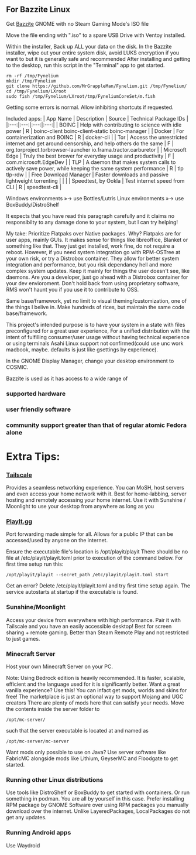 ## For Bazzite Linux

Get [Bazzite](https://bazzite.gg/#image-picker) GNOME with no Steam Gaming Mode's ISO file

Move the file ending with ".iso" to a spare USB Drive with Ventoy installed.

Within the installer,
Back up ALL your data on the disk. In the Bazzite installer, wipe out your entire system disk, avoid LUKS encryption if you want to but it is generally safe and recommended
After installing and getting to the desktop, run this script in the "Terminal" app to get started.

```
rm -rf /tmp/Fynelium
mkdir /tmp/Fynelium
git clone https://github.com/MrGrappleMan/Fynelium.git /tmp/Fynelium/
cd /tmp/Fynelium/LXroot
sudo fish /tmp/Fynelium/LXroot/tmp/FyneliumCoreSet/m.fish
```
Getting some errors is normal. Allow inhibiting shortcuts if requested.

Included apps:
| App Name | Description | Source | Technical Package IDs |
|:---:|:---:|:---:|:---:|
| BOINC | Help with contributing to science with idle power | R | boinc-client boinc-client-static boinc-manager |
| Docker | For containerization and BOINC | R | docker-cli |
| Tor | Access the unrestricted internet and get around censorship, and help others do the same | F | org.torproject.torbrowser-launcher io.frama.tractor.carburetor |
| Microsoft Edge | Truly the best brower for everyday usage and productivity | F | com.microsoft.EdgeDev |
| TLP | A daemon that makes system calls to actively save power, while keeping the same system performance | R | tlp tlp-rdw |
| Free Download Manager |  Faster downloads and passive lightweight torrenting | | |
| Speedtest, by Ookla | Test internet speed from CLI | R | speedtest-cli |

Windows environments »→ use Bottles/Lutris
Linux environments »→ use BoxBuddy/DistroShelf

It expects that you have read this paragraph carefully and it claims no responsibilty to any damage done to your system, but I can try helping!

My take: Prioritize Flatpaks over Native packages. Why?
Flatpaks are for user apps, mainly GUIs. It makes sense for things like libreoffice, Blanket or something like that.
They just get installed, work fine, do not require a reboot.
However, if you need system integration go with RPM-OSTree at your own risk, or try a Distrobox container.
They allow for better system integration and performance, but you risk dependancy hell and more complex system updates.
Keep it mainly for things the user doesn't see, like daemons.
Are you a developer, just go ahead with a Distrobox container for your dev envioroment.
Don't hold back from using proprietary software, RMS won't haunt you if you use it to contribute to OSS.

Same base/framework, yet no limit to visual theming/customization, one of the things I belive in. Make hundreds of rices, but maintain the same code base/framework.

This project's intended purpose is to have your system in a state with files preconfigured for a great user experience,
For a unified distribution with the intent of fulfilling consumer/user usage without having technical experience or using terminals
Asahi Linux support not confirmed(could use unc work macbook, maybe. defaults is just like gsettings by experience).

In the GNOME Display Manager, change your desktop environment to COSMIC.

Bazzite is used as it has access to a wide range of
### supported hardware
### user friendly software
### community support greater than that of regular atomic Fedora alone

#
# Extra Tips:

### [Tailscale](https://tailscale.com)
Provides a seamless networking experience. You can MoSH, host servers and even access your home network with it.
Best for home-labbing, server hosting and remotely accessing your home internet.
Use it with Sunshine / Moonlight to use your desktop from anywhere as long as you 

### [PlayIt.gg](https://playit.gg/)
Port forwarding made simple for all.
Allows for a public IP that can be accessed/used by anyone on the internet.

Ensure the executable file's location is /opt/playit/playit
There should be no file at /etc/playit/playit.toml prior to execution of the command below.
For first time setup run this:
```
/opt/playit/playit --secret_path /etc/playit/playit.toml start
```
Get an error? Delete /etc/playit/playit.toml and try first time setup again.
The service autostarts at startup if the executable is found.

### Sunshine/Moonlight
Access your device from everywhere with high performance. Pair it with Tailscale and you have an easily accessible desktop!
Best for screen sharing + remote gaming. Better than Steam Remote Play and not restricted to just games.

### Minecraft Server
Host your own Minecraft Server on your PC.

Note: Using Bedrock edition is heavily recommended.
It is faster, scalable, efficient and the language used for it is significantly better.
Want a great vanilla experience? Use this!
You can infact get mods, worlds and skins for free! The marketplace is just an optional way to support Mojang and UGC creators
There are plenty of mods here that can satisfy your needs.
Move the contents inside the server folder to
```
/opt/mc-server/
```
such that the server executable is located at and named as
```
/opt/mc-server/mc-server
```

Want mods only possible to use on Java? Use server software like FabricMC
alongside mods like Lithium, GeyserMC and Floodgate to get started.

### Running other Linux distributions

Use tools like DistroShelf or BoxBuddy to get started with containers.
Or run something in podman. You are all by yourself in this case.
Prefer installing RPM package by GNOME Software over using RPM packages you manually download over the internet.
Unlike LayeredPackages, LocalPackages do not get any updates.

### Running Android apps

Use Waydroid



